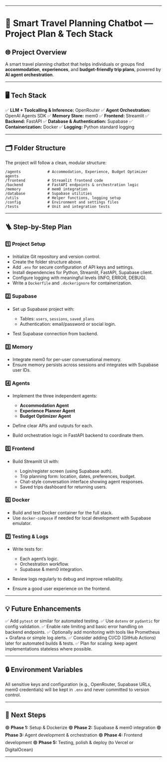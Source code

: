 
---

# 🧳 **Smart Travel Planning Chatbot — Project Plan & Tech Stack**

## 🌐 **Project Overview**

A smart travel planning chatbot that helps individuals or groups find **accommodation**, **experiences**, and **budget-friendly trip plans**, powered by **AI agent orchestration**.

---

## 🖥️ **Tech Stack**

✅ **LLM + Toolcalling & Inference:** OpenRouter
✅ **Agent Orchestration:** OpenAI Agents SDK
✅ **Memory Store:** mem0
✅ **Frontend:** Streamlit
✅ **Backend:** FastAPI
✅ **Database & Authentication:** Supabase
✅ **Containerization:** Docker
✅ **Logging:** Python standard logging

---

## 🗂️ **Folder Structure**

The project will follow a clean, modular structure:

```
/agents            # Accommodation, Experience, Budget Optimizer agents
/frontend          # Streamlit frontend code 
/backend           # FastAPI endpoints & orchestration logic
/memory            # mem0 integration
/database          # Supabase utilities
/utils             # Helper functions, logging setup
/config            # Environment and settings files
/tests             # Unit and integration tests
```

---

## 🪜 **Step-by-Step Plan**

### 1️⃣ **Project Setup**

* Initialize Git repository and version control.
* Create the folder structure above.
* Add `.env` for secure configuration of API keys and settings.
* Install dependencies for Python, Streamlit, FastAPI, Supabase client.
* Configure logging with meaningful levels (INFO, ERROR, DEBUG).
* Write a `Dockerfile` and `.dockerignore` for containerization.

### 2️⃣ **Supabase**

* Set up Supabase project with:

  * Tables: `users`, `sessions`, `saved_plans`
  * Authentication: email/password or social login.
* Test Supabase connection from backend.

### 3️⃣ **Memory**

* Integrate mem0 for per-user conversational memory.
* Ensure memory persists across sessions and integrates with Supabase user IDs.

### 4️⃣ **Agents**

* Implement the three independent agents:

  * **Accommodation Agent**
  * **Experience Planner Agent**
  * **Budget Optimizer Agent**
* Define clear APIs and outputs for each.
* Build orchestration logic in FastAPI backend to coordinate them.

### 5️⃣ **Frontend**

* Build Streamlit UI with:

  * Login/register screen (using Supabase auth).
  * Trip planning form: location, dates, preferences, budget.
  * Chat-style conversation interface showing agent responses.
  * Saved trips dashboard for returning users.

### 6️⃣ **Docker**

* Build and test Docker container for the full stack.
* Use `docker-compose` if needed for local development with Supabase emulator.

### 7️⃣ **Testing & Logs**

* Write tests for:

  * Each agent’s logic.
  * Orchestration workflow.
  * Supabase & mem0 integration.
* Review logs regularly to debug and improve reliability.
* Ensure a good user experience on the frontend.

---

## 💡 **Future Enhancements**

✅ Add `pytest` or similar for automated testing.
✅ Use `dotenv` or `pydantic` for config validation.
✅ Enable rate limiting and basic error handling on backend endpoints.
✅ Optionally add monitoring with tools like Prometheus + Grafana or simple log alerts.
✅ Consider adding CI/CD (GitHub Actions) later for automated builds & tests.
✅ Plan for scaling: keep agent implementations stateless where possible.

---

## 🔒 **Environment Variables**

All sensitive keys and configuration (e.g., OpenRouter, Supabase URLs, mem0 credentials) will be kept in `.env` and never committed to version control.

---

## 🚀 **Next Steps**

🟢 **Phase 1:** Setup & Dockerize
🟢 **Phase 2:** Supabase & mem0 integration
🟢 **Phase 3:** Agent development & orchestration
🟢 **Phase 4:** Frontend development
🟢 **Phase 5:** Testing, polish & deploy (to Vercel or DigitalOcean)

---


